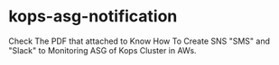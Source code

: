 # kops-asg-notification

Check The PDF that attached to Know How To Create SNS "SMS" and "Slack" to Monitoring ASG of Kops Cluster in AWs.
